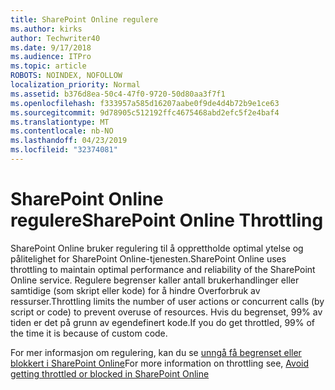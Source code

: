 ```yaml
---
title: SharePoint Online regulere
ms.author: kirks
author: Techwriter40
ms.date: 9/17/2018
ms.audience: ITPro
ms.topic: article
ROBOTS: NOINDEX, NOFOLLOW
localization_priority: Normal
ms.assetid: b376d8ea-50c4-47f0-9720-50d80aa3f7f1
ms.openlocfilehash: f333957a585d16207aabe0f9de4d4b72b9e1ce63
ms.sourcegitcommit: 9d78905c512192ffc4675468abd2efc5f2e4baf4
ms.translationtype: MT
ms.contentlocale: nb-NO
ms.lasthandoff: 04/23/2019
ms.locfileid: "32374081"
---
```

# <a name="sharepoint-online-throttling"></a><span data-ttu-id="018c6-102">SharePoint Online regulere</span><span class="sxs-lookup"><span data-stu-id="018c6-102">SharePoint Online Throttling</span></span>

<span data-ttu-id="018c6-103">SharePoint Online bruker regulering til å opprettholde optimal ytelse og pålitelighet for SharePoint Online-tjenesten.</span><span class="sxs-lookup"><span data-stu-id="018c6-103">SharePoint Online uses throttling to maintain optimal performance and reliability of the SharePoint Online service.</span></span> <span data-ttu-id="018c6-104">Regulere begrenser kaller antall brukerhandlinger eller samtidige (som skript eller kode) for å hindre Overforbruk av ressurser.</span><span class="sxs-lookup"><span data-stu-id="018c6-104">Throttling limits the number of user actions or concurrent calls (by script or code) to prevent overuse of resources.</span></span> <span data-ttu-id="018c6-105">Hvis du begrenset, 99% av tiden er det på grunn av egendefinert kode.</span><span class="sxs-lookup"><span data-stu-id="018c6-105">If you do get throttled, 99% of the time it is because of custom code.</span></span>
  
<span data-ttu-id="018c6-106">For mer informasjon om regulering, kan du se [unngå få begrenset eller blokkert i SharePoint Online](https://go.microsoft.com/fwlink/?linkid=2022019)</span><span class="sxs-lookup"><span data-stu-id="018c6-106">For more information on throttling see, [Avoid getting throttled or blocked in SharePoint Online](https://go.microsoft.com/fwlink/?linkid=2022019)</span></span>
  

